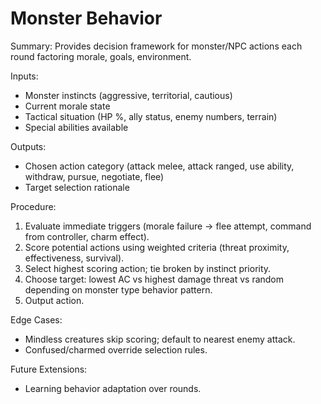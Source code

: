 # Monster Behavior

Summary: Provides decision framework for monster/NPC actions each round factoring morale, goals, environment.

Inputs:
- Monster instincts (aggressive, territorial, cautious)
- Current morale state
- Tactical situation (HP %, ally status, enemy numbers, terrain)
- Special abilities available

Outputs:
- Chosen action category (attack melee, attack ranged, use ability, withdraw, pursue, negotiate, flee)
- Target selection rationale

Procedure:
1. Evaluate immediate triggers (morale failure → flee attempt, command from controller, charm effect).
2. Score potential actions using weighted criteria (threat proximity, effectiveness, survival).
3. Select highest scoring action; tie broken by instinct priority.
4. Choose target: lowest AC vs highest damage threat vs random depending on monster type behavior pattern.
5. Output action.

Edge Cases:
- Mindless creatures skip scoring; default to nearest enemy attack.
- Confused/charmed override selection rules.

Future Extensions:
- Learning behavior adaptation over rounds.
